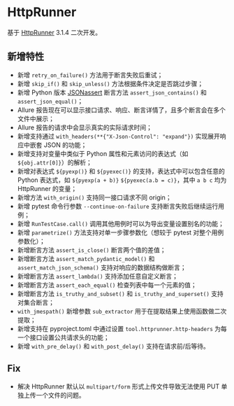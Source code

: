# HttpRunner

基于 [HttpRunner](https://httprunner.com/httprunner/) 3.1.4 二次开发。

## 新增特性

* 新增 `retry_on_failure()` 方法用于断言失败后重试；
* 新增 `skip_if()` 和 `skip_unless()` 方法根据条件决定是否跳过步骤；
* 新增 Python 版本 [JSONassert](https://github.com/skyscreamer/JSONassert) 断言方法 `assert_json_contains()` 和 `assert_json_equal()`；
* Allure 报告现在可以显示接口请求、响应、断言详情了，且多个断言会在多个文件中展示；
* Allure 报告的请求中会显示真实的实际请求时间；
* 新增支持通过 `with_headers(**{"X-Json-Control": "expand"})` 实现展开响应中嵌套 JSON 的功能；
* 新增支持对变量中类似于 Python 属性和元素访问的表达式（如 `${obj.attr[0]}`）的解析；
* 新增对表达式 `${pyexp()}` 和 `${pyexec()}` 的支持，表达式中可以包含任意的 Python 表达式，如 `${pyexp(a + b)}` `${pyexec(a.b = c)}`，其中 `a b c` 均为 HttpRunner 的变量；
* 新增方法 `with_origin()` 支持同一接口请求不同 origin；
* 新增 pytest 命令行参数 `--continue-on-failure` 支持断言失败后继续运行用例；
* 新增 `RunTestCase.call()` 调用其他用例时可以为导出变量设置别名的功能；
* 新增 `parametrize()` 方法支持对单一步骤参数化（想较于 pytest 对整个用例参数化）；
* 新增断言方法 `assert_is_close()` 断言两个值的差值；
* 新增断言方法 `assert_match_pydantic_model()` 和 `assert_match_json_schema()` 支持对响应的数据结构做断言；
* 新增断言方法 `assert_lambda()` 支持添加任意自定义断言；
* 新增断言方法 `assert_each_equal()` 检查列表中每一个元素的值；
* 新增断言方法 `is_truthy_and_subset()` 和 `is_truthy_and_superset()` 支持对集合断言；
* `with_jmespath()` 新增参数 `sub_extractor` 用于在提取结果上使用函数做二次提取；
* 新增支持在 pyproject.toml 中通过设置 `tool.httprunner.http-headers` 为每一个接口设置公共请求头的功能；
* 新增 `with_pre_delay()` 和 `with_post_delay()` 支持在请求前/后等待。

## Fix

* 解决 HttpRunner 默认以 `multipart/form` 形式上传文件导致无法使用 PUT 单独上传一个文件的问题。